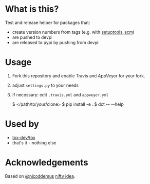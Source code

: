 # What is this?

Test and release helper for packages that:

* create version numbers from tags (e.g. with [setuptools_scm](https://pypi.python.org/pypi/setuptools_scm))
* are pushed to devpi
* are released to pypi by pushing from devpi

# Usage

1. Fork this repository and enable Travis and AppVeyor for your fork.
2. adjust `settings.py` to your needs
3. If necessary: edit `.travis.yml` and `appveyor.yml`

    $ </path/to/your/clone>
    $ pip install -e .
    $ dct -- --help

# Used by

* [tox-dev/tox](https://github.com/tox-dev/tox)
* that's it - nothing else

# Acknowledgements

Based on [@nicoddemus](https://github.com/nicoddemus) [nifty idea](https://github.com/nicoddemus/devpi-cloud-tester).
